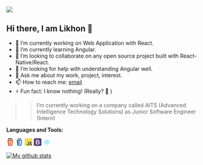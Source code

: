 
  <a href="https://github.com/lifeoflikhon/lifeoflikhon.github.io">
  <img align="center" src="https://github-readme-stats.anuraghazra1.vercel.app/api/pin/?username=lifeoflikhon&repo=lifeoflikhon.github.io&title_color=fff&icon_color=79ff97&text_color=9f9f9f&bg_color=151515" />
</a>


## Hi there, I am Likhon 👋

- 🔭 I’m currently working on Web Application with React.
- 🌱 I’m currently learning Angular.
- 👯 I’m looking to collaborate on any open source project built with React-Native/React.
- 🤔 I’m looking for help with understanding Angular well.
- 💬 Ask me about my work, project, interest.
- 📫 How to reach me: [email](mailto:mehedi.hasansjs@gmail.com)
- ⚡ Fun fact: I know nothing! (Really? 🧐 )

>> I’m currently working on a company called AITS (Advanced Intelligence Technology Solutions) as Junior Software Engineer (Intern)

**Languages and Tools:**  

<code><img height="20" src="https://raw.githubusercontent.com/github/explore/80688e429a7d4ef2fca1e82350fe8e3517d3494d/topics/html/html.png"></code>
<code><img height="20" src="https://raw.githubusercontent.com/github/explore/80688e429a7d4ef2fca1e82350fe8e3517d3494d/topics/css/css.png"></code>
<code><img height="20" src="https://raw.githubusercontent.com/github/explore/5c058a388828bb5fde0bcafd4bc867b5bb3f26f3/topics/javascript/javascript.png"></code>
<code><img height="20" src="https://raw.githubusercontent.com/github/explore/80688e429a7d4ef2fca1e82350fe8e3517d3494d/topics/bootstrap/bootstrap.png"></code>
<code><img height="20" src="https://raw.githubusercontent.com/github/explore/80688e429a7d4ef2fca1e82350fe8e3517d3494d/topics/react/react.png"></code>


[![My github stats](https://github-readme-stats.anuraghazra1.vercel.app/api?username=lifeoflikhon&show_icons=true)](https://github.com/lifeoflikhon/github-readme-stats)




